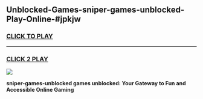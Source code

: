 
## Unblocked-Games-sniper-games-unblocked-Play-Online-#jpkjw
<h3>
<a href="https://premium.freeplayer.one?title=sniper-games-unblocked&ref=27F">CLICK TO PLAY</a></h3>
<hr>

<h3>
<a href="https://premium.freeplayer.one?title=sniper-games-unblocked&ref=27F">CLICK 2 PLAY</a>
  
</h3>

<a href="https://premium.freeplayer.one?title=sniper-games-unblocked&ref=27F"><img src="https://clearcache.store/games.png"></a>


**sniper-games-unblocked games unblocked: Your Gateway to Fun and Accessible Online Gaming**
